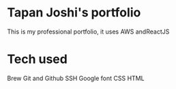 # Tapan Joshi's portfolio
This is my professional portfolio, it uses AWS andReactJS

# Tech used
 Brew
 Git and Github
 SSH
 Google font
 CSS
 HTML
